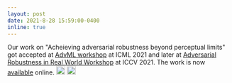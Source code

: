 ```yaml
---
layout: post
date: 2021-8-28 15:59:00-0400
inline: true
---
```

Our work on "Acheieving adversarial robustness beyond perceptual limits" got accepted at [AdvML workshop](https://advml-workshop.github.io/icml2021/) at ICML 2021 and later at [Adversarial Robustness in Real World Workshop](https://iccv21-adv-workshop.github.io/) at ICCV 2021. The work is now [available](https://openreview.net/forum?id=SHB_znlW5G7) online. <img class="emoji" title=":sparkles:" alt=":sparkles:" src="https://github.githubassets.com/images/icons/emoji/unicode/2728.png" height="20" width="20"> <img class="emoji" title=":smile:" alt=":smile:" src="https://github.githubassets.com/images/icons/emoji/unicode/1f604.png" height="20" width="20">
